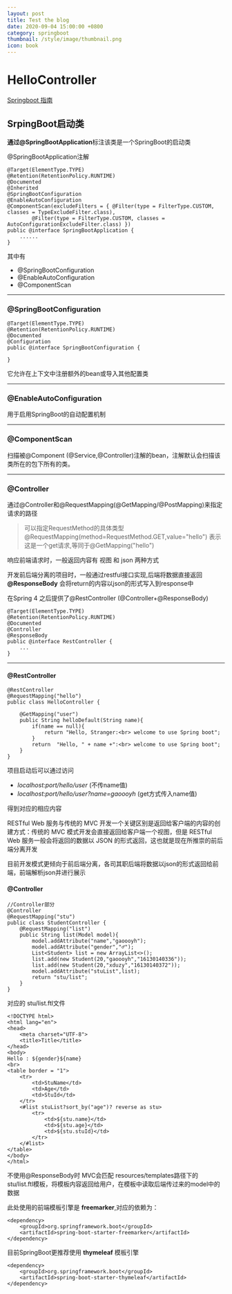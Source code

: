 ```yaml
---
layout: post
title: Test the blog 
date: 2020-09-04 15:00:00 +0800
category: springboot
thumbnail: /style/image/thumbnail.png
icon: book
---
```




# HelloController
[Springboot 指南](https://snailclimb.gitee.io/springboot-guide/)

## SrpingBoot启动类
**通过@SpringBootApplication**标注该类是一个SpringBoot的启动类

@SpringBootApplication注解

```
@Target(ElementType.TYPE)
@Retention(RetentionPolicy.RUNTIME)
@Documented
@Inherited
@SpringBootConfiguration
@EnableAutoConfiguration
@ComponentScan(excludeFilters = { @Filter(type = FilterType.CUSTOM, classes = TypeExcludeFilter.class),
		@Filter(type = FilterType.CUSTOM, classes = AutoConfigurationExcludeFilter.class) })
public @interface SpringBootApplication {
    ......
}
```
其中有
* @SpringBootConfiguration
* @EnableAutoConfiguration 
* @ComponentScan
***
### @SpringBootConfiguration
```
@Target(ElementType.TYPE)
@Retention(RetentionPolicy.RUNTIME)
@Documented
@Configuration
public @interface SpringBootConfiguration {

}
```
它允许在上下文中注册额外的bean或导入其他配置类

***
### @EnableAutoConfiguration  
用于启用SpringBoot的自动配置机制
***

### @ComponentScan
扫描被@Component (@Service,@Controller)注解的bean，注解默认会扫描该类所在的包下所有的类。


***

### @Controller 
通过@Controller和@RequestMapping(@GetMapping/@PostMapping)来指定请求的路径

> 可以指定RequestMethod的具体类型
> @RequestMapping(method=RequestMethod.GET,value="hello") 表示这是一个get请求,等同于@GetMapping("hello")


响应前端请求时，一般返回内容有 视图 和 json 两种方式

开发前后端分离的项目时，一般通过restful接口实现,后端将数据直接返回
**@ResponseBody** 会将return的内容以json的形式写入到response中

在Spring 4 之后提供了@RestController (@Controller+@ResponseBody)
```
@Target(ElementType.TYPE)
@Retention(RetentionPolicy.RUNTIME)
@Documented
@Controller
@ResponseBody
public @interface RestController {
    ...
}
```
***

#### @RestController
```
@RestController
@RequestMapping("hello")
public class HelloController {

    @GetMapping("user")
    public String helloDefault(String name){
        if(name == null){
            return "Hello, Stranger:<br> welcome to use Spring boot";
        }
        return  "Hello, " + name +":<br> welcome to use Spring boot";
    }
}
```
项目启动后可以通过访问

* *localhost:port/hello/user* (不传name值)
* *localhost:port/hello/user?name=gaoooyh* (get方式传入name值)

得到对应的相应内容

RESTful Web 服务与传统的 MVC 开发一个关键区别是返回给客户端的内容的创建方式：传统的 MVC 模式开发会直接返回给客户端一个视图，但是 RESTful Web 服务一般会将返回的数据以 JSON 的形式返回，这也就是现在所推崇的前后端分离开发

目前开发模式更倾向于前后端分离，各司其职后端将数据以json的形式返回给前端，前端解析json并进行展示


#### @Controller

```
//Controller部分
@Controller
@RequestMapping("stu")
public class StudentController {
    @RequestMapping("list")
    public String list(Model model){
        model.addAttribute("name","gaoooyh");
        model.addAttribute("gender","♂");
        List<Student> list = new ArrayList<>();
        list.add(new Student(20,"gaoooyh","16130140336"));
        list.add(new Student(20,"xduzy","16130140372"));
        model.addAttribute("stuList",list);
        return "stu/list";
    }
}
```
对应的 stu/list.ftl文件
```
<!DOCTYPE html>
<html lang="en">
<head>
    <meta charset="UTF-8">
    <title>Title</title>
</head>
<body>
Hello : ${gender}${name}
<br>
<table border = "1">
    <tr>
        <td>StuName</td>
        <td>Age</td>
        <td>StuId</td>
    </tr>
    <#list stuList?sort_by("age")? reverse as stu>
        <tr>
            <td>${stu.name}</td>
            <td>${stu.age}</td>
            <td>${stu.stuId}</td>
        </tr>
    </#list>
</table>
</body>
</html>
```
不使用@ResponseBody时 MVC会匹配 resources/templates路径下的 stu/list.ftl模板，将模板内容返回给用户，在模板中读取后端传过来的model中的数据  

此处使用的前端模板引擎是 **freemarker**,对应的依赖为：
```
<dependency>
    <groupId>org.springframework.boot</groupId>
    <artifactId>spring-boot-starter-freemarker</artifactId>
</dependency>
```
目前SpringBoot更推荐使用 **thymeleaf** 模板引擎
```
<dependency>
    <groupId>org.springframework.boot</groupId>
    <artifactId>spring-boot-starter-thymeleaf</artifactId>
</dependency>
```



